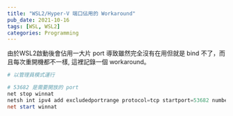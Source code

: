 ```yaml
---
title: "WSL2/Hyper-V 端口佔用的 Workaround"
pub_date: 2021-10-16
tags: [WSL, WSL2]
categories: Programming
---
```

由於WSL2啟動後會佔用一大片 port 導致雖然完全沒有在用但就是 bind 不了，而且每次重開機都不一樣, 這裡記錄一個 workaround。

```powershell
# 以管理員模式運行

# 53682 是需要開放的 port
net stop winnat
netsh int ipv4 add excludedportrange protocol=tcp startport=53682 numberofports=1
net start winnat
```

